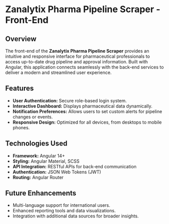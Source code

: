 # Zanalytix Pharma Pipeline Scraper - Front-End

## Overview

The front-end of the **Zanalytix Pharma Pipeline Scraper** provides an intuitive and responsive interface for pharmaceutical professionals to access up-to-date drug pipeline and approval information. Built with Angular, this application connects seamlessly with the back-end services to deliver a modern and streamlined user experience.

## Features

- **User Authentication:** Secure role-based login system.
- **Interactive Dashboard:** Displays pharmaceutical data dynamically.
- **Notification Preferences:** Allows users to set custom alerts for pipeline changes or events.
- **Responsive Design:** Optimized for all devices, from desktops to mobile phones.

## Technologies Used

- **Framework:** Angular 14+
- **Styling:** Angular Material, SCSS
- **API Integration:** RESTful APIs for back-end communication
- **Authentication:** JSON Web Tokens (JWT)
- **Routing:** Angular Router

## Future Enhancements
- Multi-language support for international users.
- Enhanced reporting tools and data visualizations.
- Integration with additional data sources for broader insights.
